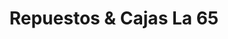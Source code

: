 ---
title: "Repuestos & Cajas La 65"
url: /barrios-unidos/repuestos-und-cajas-la-65/
shop: piezas de automóviles
---